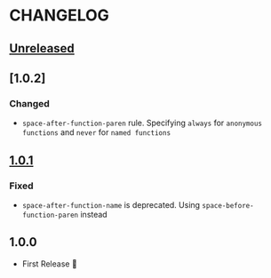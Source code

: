 # CHANGELOG

## [Unreleased]

## [1.0.2]
### Changed
* `space-after-function-paren` rule. Specifying `always` for `anonymous functions` and `never` for `named functions`

## [1.0.1]
### Fixed
* `space-after-function-name` is deprecated. Using `space-before-function-paren` instead

## 1.0.0
* First Release :tada:

[Unreleased]: https://github.com/hashlabs/eslint-config-hashdard/compare/1.0.1...HEAD
[1.0.1]: https://github.com/hashlabs/eslint-config-hashdard/compare/1.0.0...1.0.1
